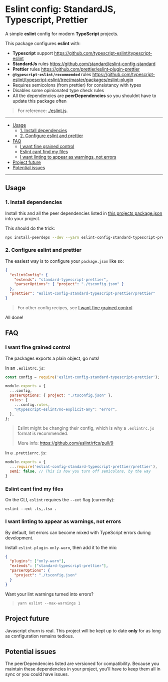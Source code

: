 # Eslint config: StandardJS, Typescript, Prettier

A simple **eslint** config for modern **TypeScript** projects.

This package configures **eslint** with:
- **Typescript** support https://github.com/typescript-eslint/typescript-eslint
- **StandardJs** rules https://github.com/standard/eslint-config-standard
- **Prettier** rules https://github.com/prettier/eslint-plugin-prettier
- **`@typescript-eslint/recommended`** rules https://github.com/typescript-eslint/typescript-eslint/tree/master/packages/eslint-plugin
- Requires semicolons (from prettier) for consistancy with types
- Disables some opinionated type check rules
- All the dependencies are **peerDependencies** so you shouldnt have to update this package often

> For reference: [./eslint.js](./eslint.js).

----------

+ [Usage](#usage)
  + [1. Install dependencies](#1-install-dependencies)
  + [2. Configure eslint and prettier](#2-configure-eslint-and-prettier)
+ [FAQ](#faq)
  + [I want fine grained control](#i-want-fine-grained-control)
  + [Eslint cant find my files](#eslint-cant-find-my-files)
  + [I want linting to appear as warnings, not errors](#i-want-linting-to-appear-as-warnings-not-errors)
+ [Project future](#project-future)
+ [Potential issues](#potential-issues)

-----------------

## Usage

### 1. Install dependencies

Install this and all the peer dependencies listed in [this projects package.json](./package.json) into your project.

This should do the trick:

```sh
npx install-peerdeps --dev --yarn eslint-config-standard-typescript-prettier
```

### 2. Configure eslint and prettier

The easiest way is to configure your `package.json` like so:

```json
{
  "eslintConfig": {
    "extends": "standard-typescript-prettier",
    "parserOptions": { "project": "./tsconfig.json" }
  },
  "prettier": "eslint-config-standard-typescript-prettier/prettier"
}
```

> For other config recipes, see [I want fine grained control](#I-want-fine-grained-control)

All done!

## FAQ

### I want fine grained control

The packages exports a plain object, go nuts!

In an `.eslintrc.js`:

```js
const config = require('eslint-config-standard-typescript-prettier');

module.exports = {
  ...config,
  parserOptions: { project: "./tsconfig.json" },
  rules: {
    ...config.rules,
    "@typescript-eslint/no-explicit-any": "error",
  },
};
```

> Eslint might be changing their config, which is why a `.eslintrc.js` format is recommended.
> 
> More info: https://github.com/eslint/rfcs/pull/9

In a `.prettierrc.js`:

```js
module.exports = {
  ...require('eslint-config-standard-typescript-prettier/prettier'),
  semi: false, // This is how you turn off semicolons, by the way
}
```

### Eslint cant find my files

On the CLI, `eslint` requires the `--ext` flag (currently):
```
eslint --ext .ts,.tsx .
```


### I want linting to appear as warnings, not errors

By default, lint errors can become mixed with TypeScript errors during development.

Install `eslint-plugin-only-warn`, then add it to the mix:

```json
{
  "plugins": ["only-warn"],
  "extends": ["standard-typescript-prettier"],
  "parserOptions": {
    "project": "./tsconfig.json"
  }
}
```

Want your lint warnings turned into errors?

> `yarn eslint --max-warnings 1`

## Project future

Javascript churn is real. This project will be kept up to date **only** for as long as configuration remains tedious.

## Potential issues

The peerDependencies listed are versioned for compatibility. Because you maintain these dependencies in your project, you'll have to keep them all in sync or you could have issues.